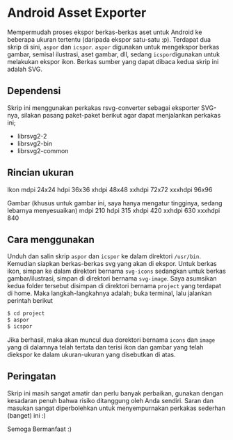 # Android Asset Exporter
Mempermudah proses ekspor berkas-berkas aset untuk Android ke beberapa ukuran tertentu (daripada ekspor satu-satu :p). Terdapat dua skrip di sini, `aspor` dan `icspor`. `aspor` digunakan untuk mengekspor berkas gambar, semisal ilustrasi, aset gambar, dll, sedang `icspor`digunakan untuk melakukan ekspor ikon. Berkas sumber yang dapat dibaca kedua skrip ini adalah SVG.

## Dependensi
Skrip ini menggunakan perkakas rsvg-converter sebagai eksporter SVG-nya, silakan pasang paket-paket berikut agar dapat menjalankan perkakas ini;
- librsvg2-2
- librsvg2-bin
- librsvg2-common

## Rincian ukuran
Ikon
mdpi 24x24
hdpi 36x36
xhdpi 48x48
xxhdpi 72x72
xxxhdpi 96x96

Gambar
(khusus untuk gambar ini, saya hanya mengatur tingginya, sedang lebarnya menyesuaikan)
mdpi 210
hdpi 315
xhdpi 420
xxhdpi 630
xxxhdpi 840

## Cara menggunakan
Unduh dan salin skrip `aspor` dan `icspor` ke dalam direktori `/usr/bin`. Kemudian siapkan berkas-berkas svg yang akan di ekspor.
Untuk berkas ikon, simpan ke dalam direktori bernama `svg-icons` sedangkan untuk berkas gambar/ilustrasi, simpan di direktori bernama `svg-image`.
Saya asumsikan kedua folder tersebut disimpan di direktori bernama 	`project` yang terdapat di home. Maka langkah-langkahnya adalah; buka terminal, lalu jalankan perintah berikut

```bash
$ cd project
$ aspor
$ icspor
```

Jika berhasil, maka akan muncul dua dorektori bernama `icons` dan `image` yang di dalamnya telah tertata dan terisi ikon dan gambar yang telah diekspor ke dalam ukuran-ukuran yang disebutkan di atas.

## Peringatan
Skrip ini masih sangat amatir dan perlu banyak perbaikan, gunakan dengan kesadaran penuh bahwa risiko ditanggung oleh Anda sendiri. Saran dan masukan sangat diperbolehkan untuk menyempurnakan perkakas sederhan (banget) ini :)


Semoga Bermanfaat :)
